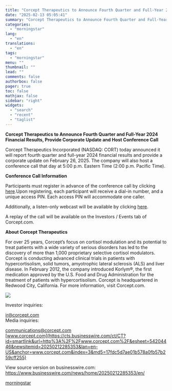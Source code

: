 ```yaml
---
title: "Corcept Therapeutics to Announce Fourth Quarter and Full-Year 2024 Financial Results, Provide Corporate Update and Host Conference Call"
date: "2025-02-13 05:05:41"
summary: "Corcept Therapeutics to Announce Fourth Quarter and Full-Year 2024 Financial Results, Provide Corporate Update and Host Conference Call Corcept Therapeutics Incorporated (NASDAQ: CORT) today announced it will report fourth quarter and full-year 2024 financial results and provide a corporate update on February 26, 2025. The company will also host a..."
categories:
  - "morningstar"
lang:
  - "en"
translations:
  - "en"
tags:
  - "morningstar"
menu: ""
thumbnail: ""
lead: ""
comments: false
authorbox: false
pager: true
toc: false
mathjax: false
sidebar: "right"
widgets:
  - "search"
  - "recent"
  - "taglist"
---
```


**Corcept Therapeutics to Announce Fourth Quarter and Full-Year 2024 Financial Results, Provide Corporate Update and Host Conference Call**

Corcept Therapeutics Incorporated (NASDAQ: CORT) today announced it will report fourth quarter and full-year 2024 financial results and provide a corporate update on February 26, 2025. The company will also host a conference call that day at 5:00 p.m. Eastern Time (2:00 p.m. Pacific Time).

**Conference Call Information**

Participants must register in advance of the conference call by clicking [here](https://cts.businesswire.com/ct/CT?id=smartlink&url=https%3A%2F%2Fregister.vevent.com%2Fregister%2FBI042a8fbfd343411a952fb10d9a605777&esheet=54204446&newsitemid=20250212285353&lan=en-US&anchor=here&index=1&md5=419835cedc1b61b25c65982f955639f9).Upon registering, each participant will receive a dial-in number, and a unique access PIN. Each access PIN will accommodate one caller.

Additionally, a listen-only webcast will be available by clicking [here](https://cts.businesswire.com/ct/CT?id=smartlink&url=https%3A%2F%2Fedge.media-server.com%2Fmmc%2Fp%2F78ybor64%2F&esheet=54204446&newsitemid=20250212285353&lan=en-US&anchor=here&index=2&md5=aebe2afb985823b011610c7256cb8085).

A replay of the call will be available on the Investors / Events tab of Corcept.com.

**About Corcept Therapeutics**

For over 25 years, Corcept’s focus on cortisol modulation and its potential to treat patients with a wide variety of serious disorders has led to the discovery of more than 1,000 proprietary selective cortisol modulators. Corcept is conducting advanced clinical trials in patients with hypercortisolism, solid tumors, amyotrophic lateral sclerosis (ALS) and liver disease. In February 2012, the company introduced Korlym®, the first medication approved by the U.S. Food and Drug Administration for the treatment of patients with hypercortisolism. Corcept is headquartered in Redwood City, California. For more information, visit Corcept.com.

 ![](https://cts.businesswire.com/ct/CT?id=bwnews&sty=20250212285353r1&sid=mstr3&distro=nx&lang=en)

Investor inquiries:
  
[ir@corcept.com](mailto:ir@corcept.com)  
Media inquiries:
  
[communications@corcept.com](mailto:communications@corcept.com)  
[www.corcept.com](https://cts.businesswire.com/ct/CT?id=smartlink&url=http%3A%2F%2Fwww.corcept.com%2F&esheet=54204446&newsitemid=20250212285353&lan=en-US&anchor=www.corcept.com&index=3&md5=17fdc5d7ae01b578a0fb57b259cff255)

View source version on businesswire.com: <https://www.businesswire.com/news/home/20250212285353/en/>

[morningstar](https://www.morningstar.com/news/business-wire/20250212285353/corcept-therapeutics-to-announce-fourth-quarter-and-full-year-2024-financial-results-provide-corporate-update-and-host-conference-call)
